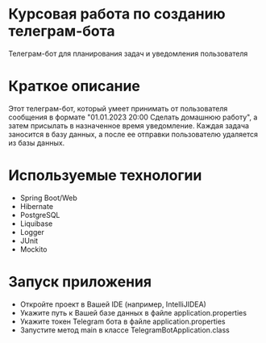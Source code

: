 # Курсовая работа по созданию телеграм-бота
Телеграм-бот для планирования задач и уведомления пользователя
# Краткое описание
Этот телеграм-бот, который умеет принимать от пользователя сообщения в формате "01.01.2023 20:00 Сделать домашнюю работу", а затем присылать в назначенное время уведомление. Каждая задача заносится в базу данных, а после ее отправки пользователю удаляется из базы данных.
# Используемые технологии
- Spring Boot/Web
- Hibernate
- PostgreSQL
- Liquibase
- Logger
- JUnit
- Mockito

# Запуск приложения
- Откройте проект в Вашей IDE (например, IntelliJIDEA)
- Укажите путь к Вашей базе данных в файле application.properties
- Укажите токен Telegram бота в файле application.properties
- Запустите метод main в классе TelegramBotApplication.class
